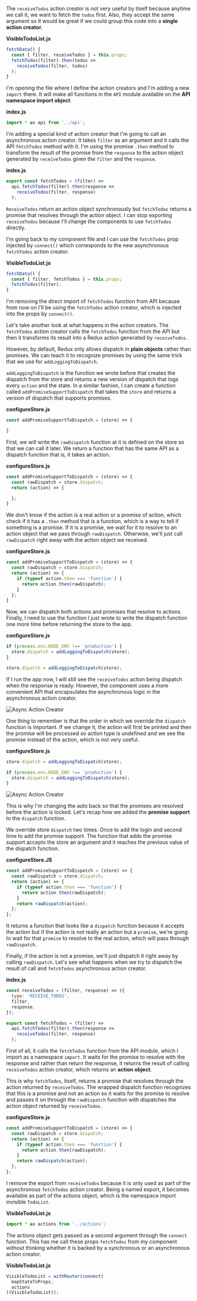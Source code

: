 The `receiveTodos` action creator is not very useful by itself because anytime we call it, we want to fetch the `todos` first. Also, they accept the same argument so it would be great if we could group this code into a **single action creator**.


**VisibleTodoList.js**
```javascript
fetchData() {
  const { filter, receiveTodos } = this.props;
  fetchTodos(filter).then(todos =>
    receiveTodos(filter, todos)
  );
}
```
I'm opening the file where I define the action creators and I'm adding a new `import` there. It will make all functions in the `API` module available on the **API namespace import object**.


**index.js**
```javascript
import * as api from '../api';
```
I'm adding a special kind of action creator that I'm going to call an asynchronous action creator. It takes `filter` as an argument and it calls the API `fetchTodos` method with it. I'm using the promise `.then` method to transform the result of the promise from the `response` to the action object generated by `receiveTodos` given the `filter` and the `response`.


**index.js**
```javascript
export const fetchTodos = (filter) =>
  api.fetchTodos(filter).then(response =>
    receiveTodos(filter, response)
  );
```
`ReceiveTodos` return an action object synchronously but `fetchTodos` returns a promise that resolves through the action object. I can stop exporting `receiveTodos` because I'll change the components to use `fetchTodos` directly.

I'm going back to my component file and I can use the `fetchTodos` prop injected by `connect()` which corresponds to the new asynchronous `fetchTodos` action creator. 


**VisibleTodoList.js**
```javascript
fetchData() {
  const { filter, fetchTodos } = this.props;
  fetchTodos(filter);
}
```
I'm removing the direct import of `fetchTodos` function from API because from now on I'll be using the `fetchTodos` action creator, which is injected into the props by `connect()`.

Let's take another look at what happens in the action creators. The `fetchTodos` action creator calls the `fetchTodos` function from the API but then it transforms its result into a Redux action generated by `receiveTodos`.

However, by default, Redux only allows dispatch in **plain objects** rather than promises. We can teach it to recognize promises by using the same trick that we use for `addLoggingToDispatch`.

`addLoggingToDispatch` is the function we wrote before that creates the dispatch from the store and returns a new version of dispatch that logs every `action` and the state. In a similar fashion, I can create a function called `addPromiseSupportToDispatch` that takes the `store` and returns a version of dispatch that supports promises.


**configureStore.js**
```javascript
const addPromiseSupportToDispatch = (store) => {

}
```
First, we will write the `rawDispatch` function at it is defined on the store so that we can call it later. We return a function that has the same API as a dispatch function that is, it takes an action.


**configureStore.js**
```javascript
const addPromiseSupportToDispatch = (store) => {
  const rawDispatch = store.dispatch;
  return (action) => {

  };
}
```
We don't know if the action is a real action or a promise of action, which check if it has a `.then` method that is a function, which is a way to tell if something is a promise. If it is a promise, we wait for it to resolve to an action object that we pass through `rawDispatch`. Otherwise, we'll just call `rawDispatch` right away with the action object we received. 


**configureStore.js**
```javascript
const addPromiseSupportToDispatch = (store) => {
  const rawDispatch = store.dispatch;
  return (action) => {
    if (typeof action.then === 'function') {
      return action.then(rawDispatch);
    }
  };
}
```
Now, we can dispatch both actions and promises that resolve to actions. Finally, I need to use the function I just wrote to write the dispatch function one more time before returning the store to the app.


**configureStore.js**
```javascript
if (process.env.NODE_ENV !== 'production') {
  store.dispatch = addLoggingToDispatch(store);
}

store.dipatch = addLoggingToDispatch(store);
```
If I run the app now, I will still see the `receiveTodos` action being dispatch when the response is ready. However, the component uses a more convenient API that encapsulates the asynchronous logic in the asynchronous action creator.

![Async Action Creator](../images/javascript-redux-wrapping-dispatch-to-recognize-promises-async-action-creator.png)

One thing to remember is that the order in which we override the `dispatch` function is important. If we change it, the action will first be printed and then the promise will be processed so action type is undefined and we see the promise instead of the action, which is not very useful.


**configureStore.js** 
```javascript
store.dipatch = addLoggingToDispatch(store);

if (process.env.NODE_ENV !== 'production') {
  store.dispatch = addLoggingToDispatch(store);
}
```

![Async Action Creator](../images/javascript-redux-wrapping-dispatch-to-recognize-promises-action-type-undefined.png)

This is why I'm changing the auto back so that the promises are resolved before the action is locked. Let's recap how we added the **promise support** to the `dispatch` function.

We override store `dispatch` two times. Once to add the login and second time to add the promise support. The function that adds the promise support accepts the store an argument and it reaches the previous value of the dispatch function.

**configureStore.JS**
```javascript
const addPromiseSupportToDispatch = (store) => {
  const rawDispatch = store.dispatch;
  return (action) => {
    if (typeof action.then === 'function') {
      return action.then(rawDispatch);
    }
    return rawDispatch(action);
  };
};
```
It returns a function that looks like a `dispatch` function because it accepts the action but if the action is not really an action but a `promise`, we're going to wait for that `promise` to resolve to the real action, which will pass through `rawDispatch`.

Finally, if the action is not a promise, we'll just dispatch it right away by calling `rawDispatch`. Let's see what happens when we try to dispatch the result of call and `fetchTodos` asynchronous action creator.

**index.js**
```javascript
const receiveTodos = (filter, response) => ({
  type: 'RECEIVE_TODOS',
  filter,
  response,
});

export const fetchTodos = (filter) =>
  api.fetchTodos(filter).then(response =>
    receiveTodos(filter, response)
  );
```
First of all, it calls the `fetchTodos` function from the API module, which I import as a namespace `import`. It waits for the promise to resolve with the response and rather than return the response, it returns the result of calling `receiveTodos` action creator, which returns an **action object**.

This is why `fetchTodos`, itself, returns a promise that resolves through the action returned by `receiveTodos`. The wrapped dispatch function recognizes that this is a promise and not an action so it waits for the promise to resolve and passes it on through the `rawDispatch` function with dispatches the action object returned by `receiveTodos`.

**configureStore.js**
```javascript
const addPromiseSupportToDispatch = (store) => {
  const rawDispatch = store.dispatch;
  return (action) => {
    if (typeof action.then === 'function') {
      return action.then(rawDispatch);
    }
    return rawDispatch(action);
  };
};
```
I remove the export from `receiveTodos` because it is only used as part of the asynchronous `fetchTodos` action creator. Being a named export, it becomes available as part of the actions object, which is the namespace import invisible `TodoList`.

**VisibleTodoList.js**
```javascript
import * as actions from '../actions';
```
The actions object gets passed as a second argument through the `connect` function. This has me call these props `fetchTodos` from my component without thinking whether it is backed by a synchronous or an asynchronous action creator.

**VisibleTodoList.js**
```javascript
VisibleTodoList = withRouter(connect(
  mapStateToProps,
  actions
)(VisibleTodoList));
```